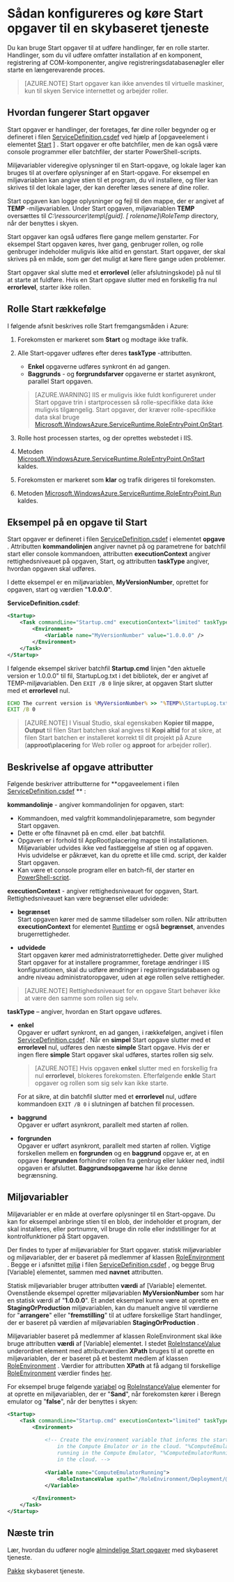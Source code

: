<properties 
pageTitle="Køre Start opgaver i Azure Cloud Services | Microsoft Azure" 
description="Start opgaver hjælper med at forberede dit miljø til skyen tjeneste til din app. Dette lærer du, hvordan Start opgaver fungerer, og hvordan du kan gøre dem" 
services="cloud-services" 
documentationCenter="" 
authors="Thraka" 
manager="timlt" 
editor=""/>
<tags 
ms.service="cloud-services" 
ms.workload="tbd" 
ms.tgt_pltfrm="na" 
ms.devlang="na" 
ms.topic="article" 
ms.date="09/06/2016" 
ms.author="adegeo"/>



# <a name="how-to-configure-and-run-startup-tasks-for-a-cloud-service"></a>Sådan konfigureres og køre Start opgaver til en skybaseret tjeneste

Du kan bruge Start opgaver til at udføre handlinger, før en rolle starter. Handlinger, som du vil udføre omfatter installation af en komponent, registrering af COM-komponenter, angive registreringsdatabasenøgler eller starte en længerevarende proces.

>[AZURE.NOTE] Start opgaver kan ikke anvendes til virtuelle maskiner, kun til skyen Service internettet og arbejder roller.

## <a name="how-startup-tasks-work"></a>Hvordan fungerer Start opgaver

Start opgaver er handlinger, der foretages, før dine roller begynder og er defineret i filen [ServiceDefinition.csdef] ved hjælp af [opgaveelement i elementet [Start] ] . Start opgaver er ofte batchfiler, men de kan også være console programmer eller batchfiler, der starter PowerShell-scripts.

Miljøvariabler videregive oplysninger til en Start-opgave, og lokale lager kan bruges til at overføre oplysninger af en Start-opgave. For eksempel en miljøvariablen kan angive stien til et program, du vil installere, og filer kan skrives til det lokale lager, der kan derefter læses senere af dine roller.

Start opgaven kan logge oplysninger og fejl til den mappe, der er angivet af **TEMP** -miljøvariablen. Under Start opgaven, miljøvariablen **TEMP** oversættes til *C:\\ressourcer\\temp\\[guid]. [ rolename]\\RoleTemp* directory, når der benyttes i skyen.

Start opgaver kan også udføres flere gange mellem genstarter. For eksempel Start opgaven køres, hver gang, genbruger rollen, og rolle genbruger indeholder muligvis ikke altid en genstart. Start opgaver, der skal skrives på en måde, som gør det muligt at køre flere gange uden problemer.

Start opgaver skal slutte med et **errorlevel** (eller afslutningskode) på nul til at starte at fuldføre. Hvis en Start opgave slutter med en forskellig fra nul **errorlevel**, starter ikke rollen.


## <a name="role-startup-order"></a>Rolle Start rækkefølge

I følgende afsnit beskrives rolle Start fremgangsmåden i Azure:

1. Forekomsten er markeret som **Start** og modtage ikke trafik.

2. Alle Start-opgaver udføres efter deres **taskType** -attributten.
    - **Enkel** opgaverne udføres synkront én ad gangen.
    - **Baggrunds** - og **forgrundsfarver** opgaverne er startet asynkront, parallel Start opgaven.  
       
    > [AZURE.WARNING] IIS er muligvis ikke fuldt konfigureret under Start opgave trin i startprocessen så rolle-specifikke data ikke muligvis tilgængelig. Start opgaver, der kræver rolle-specifikke data skal bruge [Microsoft.WindowsAzure.ServiceRuntime.RoleEntryPoint.OnStart](https://msdn.microsoft.com/library/azure/microsoft.windowsazure.serviceruntime.roleentrypoint.onstart.aspx).

3. Rolle host processen startes, og der oprettes webstedet i IIS.

4. Metoden [Microsoft.WindowsAzure.ServiceRuntime.RoleEntryPoint.OnStart](https://msdn.microsoft.com/library/azure/microsoft.windowsazure.serviceruntime.roleentrypoint.onstart.aspx) kaldes.

5. Forekomsten er markeret som **klar** og trafik dirigeres til forekomsten.

6. Metoden [Microsoft.WindowsAzure.ServiceRuntime.RoleEntryPoint.Run](https://msdn.microsoft.com/library/azure/microsoft.windowsazure.serviceruntime.roleentrypoint.run.aspx) kaldes.


## <a name="example-of-a-startup-task"></a>Eksempel på en opgave til Start

Start opgaver er defineret i filen [ServiceDefinition.csdef] i elementet **opgave** . Attributten **kommandolinjen** angiver navnet på og parametrene for batchfil start eller console kommandoen, attributten **executionContext** angiver rettighedsniveauet på opgaven, Start, og attributten **taskType** angiver, hvordan opgaven skal udføres.

I dette eksempel er en miljøvariablen, **MyVersionNumber**, oprettet for opgaven, start og værdien "**1.0.0.0**".

**ServiceDefinition.csdef**:

```xml
<Startup>
    <Task commandLine="Startup.cmd" executionContext="limited" taskType="simple" >
        <Environment>
            <Variable name="MyVersionNumber" value="1.0.0.0" />
        </Environment>
    </Task>
</Startup>
```

I følgende eksempel skriver batchfil **Startup.cmd** linjen "den aktuelle version er 1.0.0.0" til fil, StartupLog.txt i det bibliotek, der er angivet af TEMP-miljøvariablen. Den `EXIT /B 0` linje sikrer, at opgaven Start slutter med et **errorlevel** nul.

```cmd
ECHO The current version is %MyVersionNumber% >> "%TEMP%\StartupLog.txt" 2>&1
EXIT /B 0
```

> [AZURE.NOTE] I Visual Studio, skal egenskaben **Kopier til mappe, Output** til filen Start batchen skal angives til **Kopi altid** for at sikre, at filen Start batchen er installeret korrekt til dit projekt på Azure (**approot\\placering** for Web roller og **approot** for arbejder roller).

## <a name="description-of-task-attributes"></a>Beskrivelse af opgave attributter

Følgende beskriver attributterne for **opgaveelement i filen [ServiceDefinition.csdef] ** :

**kommandolinje** - angiver kommandolinjen for opgaven, start:

- Kommandoen, med valgfrit kommandolinjeparametre, som begynder Start opgaven.
- Dette er ofte filnavnet på en cmd. eller .bat batchfil.
- Opgaven er i forhold til AppRoot\\placering mappe til installationen. Miljøvariabler udvides ikke ved fastlæggelse af stien og af opgaven. Hvis udvidelse er påkrævet, kan du oprette et lille cmd. script, der kalder Start opgaven.
- Kan være et console program eller en batch-fil, der starter en [PowerShell-script](cloud-services-startup-tasks-common.md#create-a-powershell-startup-task).

**executionContext** - angiver rettighedsniveauet for opgaven, Start. Rettighedsniveauet kan være begrænset eller udvidede:

- **begrænset**  
Start opgaven kører med de samme tilladelser som rollen. Når attributten **executionContext** for elementet [Runtime] er også **begrænset**, anvendes brugerrettigheder.

- **udvidede**  
Start opgaven kører med administratorrettigheder. Dette giver mulighed Start opgaver for at installere programmer, foretage ændringer i IIS konfigurationen, skal du udføre ændringer i registreringsdatabasen og andre niveau administratoropgaver, uden at øge rollen selve rettigheder.  

> [AZURE.NOTE] Rettighedsniveauet for en opgave Start behøver ikke at være den samme som rollen sig selv.

**taskType** – angiver, hvordan en Start opgave udføres.

- **enkel**  
Opgaver er udført synkront, en ad gangen, i rækkefølgen, angivet i filen [ServiceDefinition.csdef] . Når en **simpel** Start opgave slutter med et **errorlevel** nul, udføres den næste **simple** Start opgave. Hvis der er ingen flere **simple** Start opgaver skal udføres, startes rollen sig selv.   

    > [AZURE.NOTE] Hvis opgaven **enkel** slutter med en forskellig fra nul **errorlevel**, blokeres forekomsten. Efterfølgende **enkle** Start opgaver og rollen som sig selv kan ikke starte.

    For at sikre, at din batchfil slutter med et **errorlevel** nul, udføre kommandoen `EXIT /B 0` i slutningen af batchen fil processen.

- **baggrund**  
Opgaver er udført asynkront, parallelt med starten af rollen.

- **forgrunden**  
Opgaver er udført asynkront, parallelt med starten af rollen. Vigtige forskellen mellem en **forgrunden** og en **baggrund** opgave er, at en opgave i **forgrunden** forhindrer rollen fra genbrug eller lukker ned, indtil opgaven er afsluttet. **Baggrundsopgaverne** har ikke denne begrænsning.

## <a name="environment-variables"></a>Miljøvariabler

Miljøvariabler er en måde at overføre oplysninger til en Start-opgave. Du kan for eksempel anbringe stien til en blob, der indeholder et program, der skal installeres, eller portnumre, vil bruge din rolle eller indstillinger for at kontrolfunktioner på Start opgaven.

Der findes to typer af miljøvariabler for Start opgaver. statisk miljøvariabler og miljøvariabler, der er baseret på medlemmer af klassen [RoleEnvironment] . Begge er i afsnittet [miljø] i filen [ServiceDefinition.csdef] , og begge Brug [Variable] elementet, sammen med **navnet** attributten.

Statisk miljøvariabler bruger attributten **værdi** af [Variable] elementet. Ovenstående eksempel opretter miljøvariablen **MyVersionNumber** som har en statisk værdi af "**1.0.0.0**". Et andet eksempel kunne være at oprette en **StagingOrProduction** miljøvariablen, kan du manuelt angive til værdierne for "**arrangere**" eller "**fremstilling**" til at udføre forskellige Start handlinger, der er baseret på værdien af miljøvariablen **StagingOrProduction** .

Miljøvariabler baseret på medlemmer af klassen RoleEnvironment skal ikke bruge attributten **værdi** af [Variable] elementet. I stedet [RoleInstanceValue] underordnet element med attributværdien **XPath** bruges til at oprette en miljøvariablen, der er baseret på et bestemt medlem af klassen [RoleEnvironment] . Værdier for attributten **XPath** at få adgang til forskellige [RoleEnvironment] værdier findes [her](cloud-services-role-config-xpath.md).



For eksempel bruge følgende [variabel] og [RoleInstanceValue] elementer for at oprette en miljøvariablen, der er "**Sand**", når forekomsten kører i Beregn emulator og "**false**", når der benyttes i skyen:

```xml
<Startup>
    <Task commandLine="Startup.cmd" executionContext="limited" taskType="simple">
        <Environment>
    
            <!-- Create the environment variable that informs the startup task whether it is running
                in the Compute Emulator or in the cloud. "%ComputeEmulatorRunning%"=="true" when
                running in the Compute Emulator, "%ComputeEmulatorRunning%"=="false" when running
                in the cloud. -->
    
            <Variable name="ComputeEmulatorRunning">
                <RoleInstanceValue xpath="/RoleEnvironment/Deployment/@emulated" />
            </Variable>
    
        </Environment>
    </Task>
</Startup>
```

## <a name="next-steps"></a>Næste trin
Lær, hvordan du udfører nogle [almindelige Start opgaver](cloud-services-startup-tasks-common.md) med skybaseret tjeneste.

[Pakke](cloud-services-model-and-package.md) skybaseret tjeneste.  


[ServiceDefinition.csdef]: cloud-services-model-and-package.md#csdef
[Opgave]: https://msdn.microsoft.com/library/azure/gg557552.aspx#Task
[Start]: https://msdn.microsoft.com/library/azure/gg557552.aspx#Startup
[Runtime]: https://msdn.microsoft.com/library/azure/gg557552.aspx#Runtime
[Miljø]: https://msdn.microsoft.com/library/azure/gg557552.aspx#Environment
[Variabel]: https://msdn.microsoft.com/library/azure/gg557552.aspx#Variable
[RoleInstanceValue]: https://msdn.microsoft.com/library/azure/gg557552.aspx#RoleInstanceValue
[RoleEnvironment]: https://msdn.microsoft.com/library/azure/microsoft.windowsazure.serviceruntime.roleenvironment.aspx